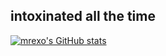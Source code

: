 ## intoxinated all the time

[![mrexo's GitHub stats](https://github-readme-stats.vercel.app/api?username=mr-exo)](https://github.com/anuraghazra/github-readme-stats)
